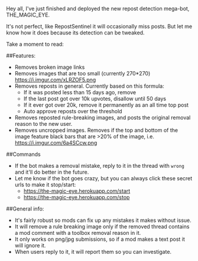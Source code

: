 
Hey all, I've just finished and deployed the new repost detection mega-bot, THE_MAGIC_EYE.

It's not perfect, like RepostSentinel it will occasionally miss posts. But let me know how it does because its detection can be tweaked.

Take a moment to read:

##Features:

* Removes broken image links
* Removes images that are too small (currently 270*270) https://i.imgur.com/xLRZOF5.png
* Removes reposts in general. Currently based on this formula:
    * If it was posted less than 15 days ago, remove
    * If the last post got over 10k upvotes, disallow until 50 days
    * If it ever got over 20k, remove it permanently as an all time top post
    * Auto approve reposts over the threshold
* Removes reposted rule-breaking images, and posts the original removal reason to the new user.
* Removes uncropped images. Removes if the top and bottom of the image feature black bars that are >20% of the image, i.e. https://i.imgur.com/6a4SCcw.png

##Commands

* If the bot makes a removal mistake, reply to it in the thread with `wrong` and it'll do better in the future.
* Let me know if the bot goes crazy, but you can always click these secret urls to make it stop/start: 
    * https://the-magic-eye.herokuapp.com/start
    * https://the-magic-eye.herokuapp.com/stop

##General info:

* It's fairly robust so mods can fix up any mistakes it makes without issue.
* It will remove a rule breaking image only if the removed thread contains a mod comment with a toolbox removal reason in it.
* It only works on png/jpg submissions, so if a mod makes a text post it will ignore it.
* When users reply to it, it will report them so you can investigate.









